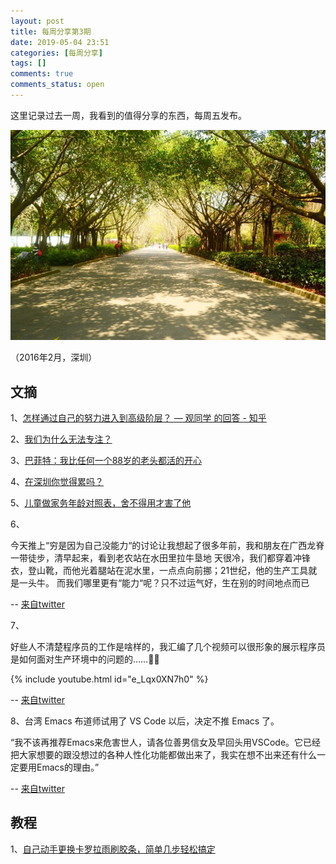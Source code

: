 ```yaml
---
layout: post
title: 每周分享第3期
date: 2019-05-04 23:51
categories: [每周分享]
tags: []
comments: true
comments_status: open
---
```


这里记录过去一周，我看到的值得分享的东西，每周五发布。

![](/assets/20190504/201602shenzhen.jpg)

（2016年2月，深圳）

##  文摘

1、[怎样通过自己的努力进入到高级阶层？ — 观同学 的回答 - 知乎](https://www.zhihu.com/question/22779450/answer/620828291?utm_source=ZHShareTargetIDMore&utm_medium=social&utm_oi=994721548703399936)

2、[我们为什么无法专注？](http://36kr.com/p/5197616.html?ktm_source=feed)


3、[巴菲特：我比任何一个88岁的老头都活的开心](https://www.cnbeta.com/articles/tech/841839.htm)

4、[在深圳你觉得累吗？](https://www.zhihu.com/question/304838170/answer/664316154)

5、[儿童做家务年龄对照表，舍不得用才害了他](https://mp.weixin.qq.com/s/PZC99NzttX2CsOLtPyR-Tw)

6、

今天推上“穷是因为自己没能力“的讨论让我想起了很多年前，我和朋友在广西龙脊一带徒步，清早起来，看到老农站在水田里拉牛垦地
天很冷，我们都穿着冲锋衣，登山靴，而他光着腿站在泥水里，一点点向前挪；21世纪，他的生产工具就是一头牛。
而我们哪里更有“能力“呢？只不过运气好，生在别的时间地点而已

-- [来自twitter](https://twitter.com/muxiaokai/status/1123271653860020225?s=12)

7、

好些人不清楚程序员的工作是啥样的，我汇编了几个视频可以很形象的展示程序员是如何面对生产环境中的问题的……🐶🐶

{% include youtube.html id="e_Lqx0XN7h0" %}

-- [来自twitter](https://twitter.com/haoel/status/1123602339246379008?s=12)

8、台湾 Emacs 布道师试用了 VS Code 以后，决定不推 Emacs 了。

“我不该再推荐Emacs来危害世人，请各位善男信女及早回头用VSCode。它已经把大家想要的跟没想过的各种人性化功能都做出来了，我实在想不出来还有什么一定要用Emacs的理由。”

-- [来自twitter](https://twitter.com/ruanyf/status/1123545858828525568?s=12)

## 教程

1、[自己动手更换卡罗拉雨刷胶条，简单几步轻松搞定](http://baa.m.yiche.com/corolla/thread-15752372.html)